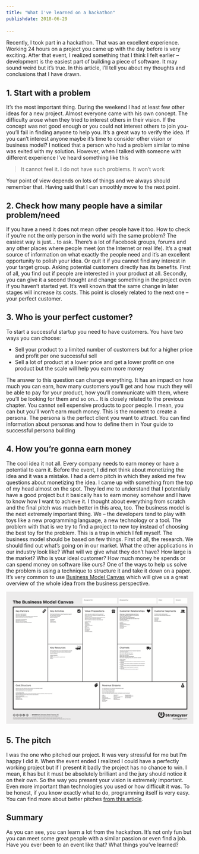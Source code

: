 ```yaml
---
title: "What I've learned on a hackathon"
publishdate: 2018-06-29

---
```

Recently, I took part in a hackathon. That was an excellent experience. Working 24 hours on a project you came up with the day before is very exciting. After that event, I realized something that I think I felt earlier – development is the easiest part of building a piece of software. It may sound weird but it’s true. In this article, I’ll tell you about my thoughts and conclusions that I have drawn.
## 1. Start with a problem

It’s the most important thing. During the weekend I had at least few other ideas for a new project. Almost everyone came with his own concept. The difficulty arose when they tried to interest others in their vision. If the concept was not good enough or you could not interest others to join you-you’ll fail in finding anyone to help you. It’s a great way to verify the idea. If you can’t interest anyone maybe it’s time to consider other vision or business model?
I noticed that a person who had a problem similar to mine was exited with my solution. However, when I talked with someone with different experience I’ve heard something like this

> It cannot feel it. I do not have such problems. It won’t work

Your point of view depends on lots of things and we always should remember that. Having said that I can smoothly move to the next point.

## 2. Check how many people have a similar problem/need

If you have a need it does not mean other people have it too. How to check if you’re not the only person in the world with the same problem? The easiest way is just… to ask. There’s a lot of Facebook groups, forums and any other places where people meet (on the Internet or real life). It’s a great source of information on what exactly the people need and it’s an excellent opportunity to polish your idea. Or quit it if you cannot find any interest in your target group.
Asking potential customers directly has its benefits. First of all, you find out if people are interested in your product at all. Secondly, you can give it a second thought and change something in the project even if you haven’t started yet. It’s well known that the same change in later stages will increase its costs.
This point is closely related to the next one – your perfect customer.
## 3. Who is your perfect customer?

To start a successful startup you need to have customers. You have two ways you can choose:

* Sell your product to a limited number of customers but for a higher price and profit per one successful sell
* Sell a lot of product at a lower price and get a lower profit on one product but the scale will help you earn more money

The answer to this question can change everything. It has an impact on how much you can earn, how many customers you’ll get and how much they will be able to pay for your product, how you’ll communicate with them, where you’ll be looking for them and so on… It is closely related to the previous chapter. You cannot sell expensive products to poor people. I mean, you can but you’ll won’t earn much money.
This is the moment to create a persona. The persona is the perfect client you want to attract. You can find information about personas and how to define them in Your guide to successful persona building
## 4. How you’re gonna earn money

The cool idea it not all. Every company needs to earn money or have a potential to earn it. Before the event, I did not think about monetizing the idea and it was a mistake. I had a demo pitch in which they asked me few questions about monetizing the idea. I came up with something from the top of my head almost on the spot. They led me to understand that I potentially have a good project but it basically has to earn money somehow and I have to know how I want to achieve it. I thought about everything from scratch and the final pitch was much better in this area, too.
The business model is the next extremely important thing. We – the developers tend to play with toys like a new programming language, a new technology or a tool. The problem with that is we try to find a project to new toy instead of choosing the best toy for the problem. This is a trap in which I fell myself. The business model should be based on few things. First of all, the research. We should find out what’s going on in our market. What the other applications in our industry look like? What will we give what they don’t have? How large is the market? Who is your ideal customer? How much money he spends or can spend money on software like ours?
One of the ways to help us solve the problem is using a technique to structure it and take it down on a paper. It’s very common to use [Business Model Canvas](https://en.wikipedia.org/wiki/Business_Model_Canvas) which will give us a great overview of the whole idea from the business perspective.

![Business Model Canvas](/assets/posts/Business_Model_Canvas.png)

## 5. The pitch
I was the one who pitched our project. It was very stressful for me but I’m happy I did it. When the event ended I realized I could have a perfectly working project but if I present it badly the project has no chance to win. I mean, it has but it must be absolutely brilliant and the jury should notice it on their own.
So the way you present your vision is extremely important. Even more important than technologies you used or how difficult it was. To be honest, if you know exactly what to do, programming itself is very easy.
You can find more about better pitches [from this article](https://medium.com/firm-narrative/want-a-better-pitch-watch-this-328b95c2fd0b).

## Summary

As you can see, you can learn a lot from the hackathon. It’s not only fun but you can meet some great people with a similar passion or even find a job. Have you ever been to an event like that? What things you’ve learned?
